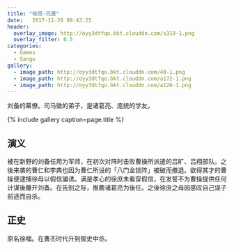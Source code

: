 ```yaml
---
title: "徐庶·元直"
date:   2017-11-28 08:43:25
header:
  overlay_image: http://oyy3dtfqo.bkt.clouddn.com/s319-1.png
  overlay_filter: 0.5
categories:
  - Games
  - Sango
gallery:
  - image_path: http://oyy3dtfqo.bkt.clouddn.com/40-1.png
  - image_path: http://oyy3dtfqo.bkt.clouddn.com/a172-1.png
  - image_path: http://oyy3dtfqo.bkt.clouddn.com/a126-1.png
---
```


刘备的幕僚。司马徽的弟子，是诸葛亮、庞统的学友。

{% include gallery caption=page.title %}

## 演义

被在新野的刘备任用为军师，在初次对阵时击败曹操所派遣的吕旷、吕翔部队。之後来袭的曹仁和李典也因为曹仁所设的「八门金锁阵」被破而撤退。欲得其才的曹操便逮捕徐母以假信骗诱。满是孝心的徐庶未看穿假信，在发誓不为曹操提供任何计谋後離开刘备。在告别之际，推薦诸葛亮为後任。之後徐庶之母因感叹自己误子前途而自杀。

## 正史

原名徐福。在曹丕时代升到御史中丞。